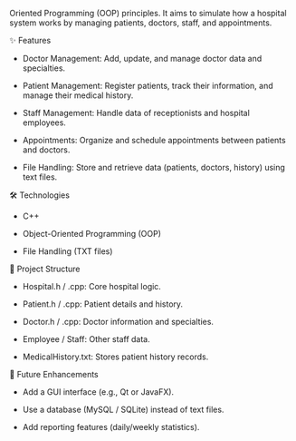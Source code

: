 Oriented Programming (OOP) principles. It aims to simulate how a hospital system works by managing patients, doctors, staff, and appointments.

✨ Features

* Doctor Management: Add, update, and manage doctor data and specialties.

* Patient Management: Register patients, track their information, and manage their medical history.

* Staff Management: Handle data of receptionists and hospital employees.

* Appointments: Organize and schedule appointments between patients and doctors.

* File Handling: Store and retrieve data (patients, doctors, history) using text files.



🛠️ Technologies

* C++

* Object-Oriented Programming (OOP)

* File Handling (TXT files)


📂 Project Structure

* Hospital.h / .cpp: Core hospital logic.

* Patient.h / .cpp: Patient details and history.

* Doctor.h / .cpp: Doctor information and specialties.

* Employee / Staff: Other staff data.

* MedicalHistory.txt: Stores patient history records.


🚀 Future Enhancements

* Add a GUI interface (e.g., Qt or JavaFX).

* Use a database (MySQL / SQLite) instead of text files.

* Add reporting features (daily/weekly statistics).
